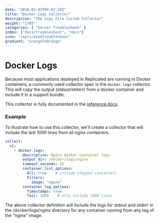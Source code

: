 ```yaml
---
date: "2018-03-03T04:02:20Z"
title: "Docker Logs Collector"
description: "The Copy File Custom Collector"
weight: "1705"
categories: [ "Server Troubleshoot" ]
index: ["docs/troubleshoot", "docs"]
icon: "replicatedTroubleshoot"
gradient: "orangeToOrange"
---
```


# Docker Logs

Because most applications deployed in Replicated are running in Docker containers, a commonly used collector spec is the `docker.logs` collector. This will copy the output (stdout/etderr) from a docker container and include it in a support bundle.

This collector is fully documented in the [reference docs](/api/support-bundle-yaml-specs/docker-logs/).

### Example

To illustrate how to use this collector, we'll create a collector that will include the last 1000 lines from all nginx containers.

```yaml
collect:
  v1:
    - docker.logs:
        descriptino: Nginx docker container logs
        output_dir: /docker/logs/nginx
        timeout_seconds: 15
        container_list_options:
          All: true    # include stopped containers
          Filters:
            image: "nginx"
        container_log_options:
          Timestamps: true
          Tail: 1000    # only include 1000 lines
```

The above collector definition will include the logs for stdout and stderr in the /docker/logs/nginx directory for any container running from any tag of the "nginx" image.
